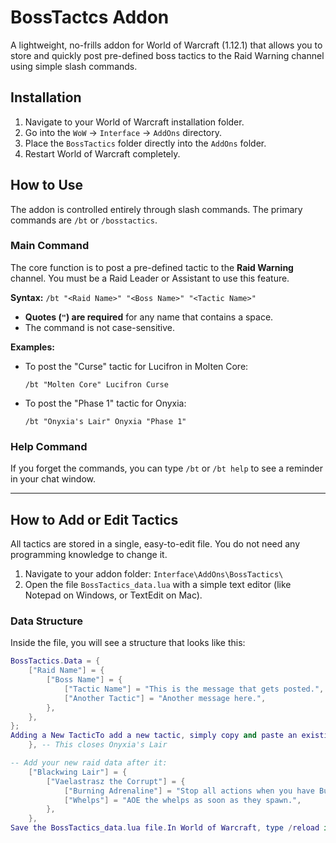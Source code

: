 # BossTactcs Addon

A lightweight, no-frills addon for World of Warcraft (1.12.1) that allows you to store and quickly post pre-defined boss tactics to the Raid Warning channel using simple slash commands.

## Installation

1.  Navigate to your World of Warcraft installation folder.
2.  Go into the `WoW` -> `Interface` -> `AddOns` directory.
3.  Place the `BossTactics` folder directly into the `AddOns` folder.
4.  Restart World of Warcraft completely.

## How to Use

The addon is controlled entirely through slash commands. The primary commands are `/bt` or `/bosstactics`.

### Main Command

The core function is to post a pre-defined tactic to the **Raid Warning** channel. You must be a Raid Leader or Assistant to use this feature.

**Syntax:**
`/bt "<Raid Name>" "<Boss Name>" "<Tactic Name>"`

-   **Quotes (`"`) are required** for any name that contains a space.
-   The command is not case-sensitive.

**Examples:**

-   To post the "Curse" tactic for Lucifron in Molten Core:
    ```
    /bt "Molten Core" Lucifron Curse
    ```

-   To post the "Phase 1" tactic for Onyxia:
    ```
    /bt "Onyxia's Lair" Onyxia "Phase 1"
    ```

### Help Command

If you forget the commands, you can type `/bt` or `/bt help` to see a reminder in your chat window.

---

## How to Add or Edit Tactics

All tactics are stored in a single, easy-to-edit file. You do not need any programming knowledge to change it.

1.  Navigate to your addon folder: `Interface\AddOns\BossTactics\`
2.  Open the file `BossTactics_data.lua` with a simple text editor (like Notepad on Windows, or TextEdit on Mac).

### Data Structure

Inside the file, you will see a structure that looks like this:

```lua
BossTactics.Data = {
    ["Raid Name"] = {
        ["Boss Name"] = {
            ["Tactic Name"] = "This is the message that gets posted.",
            ["Another Tactic"] = "Another message here.",
        },
    },
};
Adding a New TacticTo add a new tactic, simply copy and paste an existing line or block and change the names and message.Example: Adding a new "Whelps" tactic for Vaelastrasz in BWL.Find the BossTactics.Data table in BossTactics_data.lua.Add a new entry for "Blackwing Lair".-- Find this closing bracket and comma:
    }, -- This closes Onyxia's Lair

-- Add your new raid data after it:
    ["Blackwing Lair"] = {
        ["Vaelastrasz the Corrupt"] = {
            ["Burning Adrenaline"] = "Stop all actions when you have Burning Adrenaline!",
            ["Whelps"] = "AOE the whelps as soon as they spawn.",
        },
    },
Save the BossTactics_data.lua file.In World of Warcraft, type /reload in the chat.You can now use your new command:`/bt "Blackwing Lair" "Vaelastrasz
